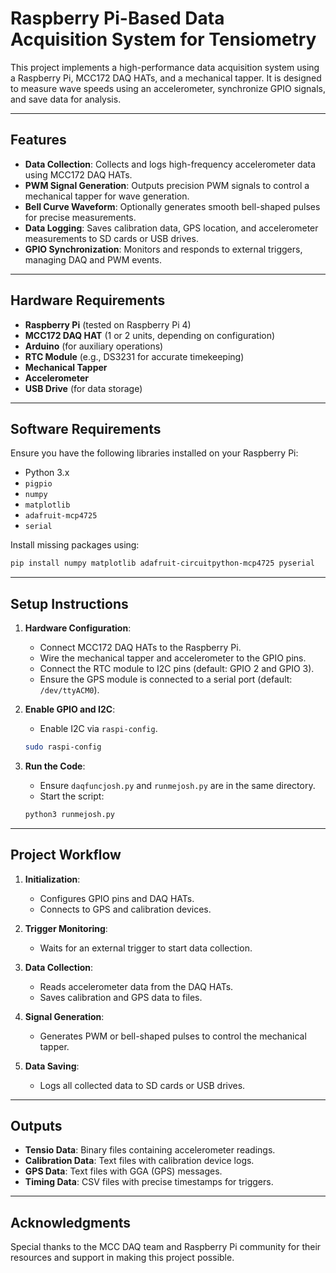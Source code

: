 # Raspberry Pi-Based Data Acquisition System for Tensiometry

This project implements a high-performance data acquisition system using a Raspberry Pi, MCC172 DAQ HATs, and a mechanical tapper. It is designed to measure wave speeds using an accelerometer, synchronize GPIO signals, and save data for analysis. 

---

## Features

- **Data Collection**: Collects and logs high-frequency accelerometer data using MCC172 DAQ HATs.
- **PWM Signal Generation**: Outputs precision PWM signals to control a mechanical tapper for wave generation.
- **Bell Curve Waveform**: Optionally generates smooth bell-shaped pulses for precise measurements.
- **Data Logging**: Saves calibration data, GPS location, and accelerometer measurements to SD cards or USB drives.
- **GPIO Synchronization**: Monitors and responds to external triggers, managing DAQ and PWM events.

---

## Hardware Requirements

- **Raspberry Pi** (tested on Raspberry Pi 4)
- **MCC172 DAQ HAT** (1 or 2 units, depending on configuration)
- **Arduino** (for auxiliary operations)
- **RTC Module** (e.g., DS3231 for accurate timekeeping)
- **Mechanical Tapper**
- **Accelerometer**
- **USB Drive** (for data storage)

---

## Software Requirements

Ensure you have the following libraries installed on your Raspberry Pi:

- Python 3.x
- `pigpio`
- `numpy`
- `matplotlib`
- `adafruit-mcp4725`
- `serial`

Install missing packages using:
```bash
pip install numpy matplotlib adafruit-circuitpython-mcp4725 pyserial
```

---

## Setup Instructions

1. **Hardware Configuration**:
   - Connect MCC172 DAQ HATs to the Raspberry Pi.
   - Wire the mechanical tapper and accelerometer to the GPIO pins.
   - Connect the RTC module to I2C pins (default: GPIO 2 and GPIO 3).
   - Ensure the GPS module is connected to a serial port (default: `/dev/ttyACM0`).

2. **Enable GPIO and I2C**:
   - Enable I2C via `raspi-config`.
   ```bash
   sudo raspi-config
   ```

3. **Run the Code**:
   - Ensure `daqfuncjosh.py` and `runmejosh.py` are in the same directory.
   - Start the script:
   ```bash
   python3 runmejosh.py
   ```

---

## Project Workflow

1. **Initialization**:
   - Configures GPIO pins and DAQ HATs.
   - Connects to GPS and calibration devices.

2. **Trigger Monitoring**:
   - Waits for an external trigger to start data collection.

3. **Data Collection**:
   - Reads accelerometer data from the DAQ HATs.
   - Saves calibration and GPS data to files.

4. **Signal Generation**:
   - Generates PWM or bell-shaped pulses to control the mechanical tapper.

5. **Data Saving**:
   - Logs all collected data to SD cards or USB drives.

---

## Outputs

- **Tensio Data**: Binary files containing accelerometer readings.
- **Calibration Data**: Text files with calibration device logs.
- **GPS Data**: Text files with GGA (GPS) messages.
- **Timing Data**: CSV files with precise timestamps for triggers.

---

## Acknowledgments

Special thanks to the MCC DAQ team and Raspberry Pi community for their resources and support in making this project possible.
